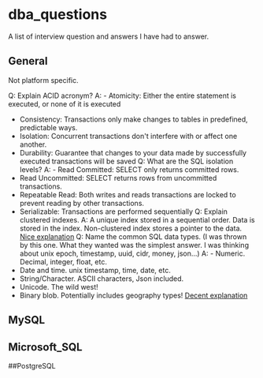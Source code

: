 # dba_questions
A list of interview question and answers I have had to answer.

## General 
Not platform specific.

Q: Explain ACID acronym?
A: - Atomicity: Either the entire statement is executed, or none of it is executed
   - Consistency: Transactions only make changes to tables in predefined, predictable ways. 
   - Isolation:  Concurrent transactions don't interfere with or affect one another. 
   - Durability: Guarantee that changes to your data made by successfully executed transactions will be saved
Q: What are the SQL isolation levels?
A: - Read Committed: SELECT only returns committed rows.
   - Read Uncommitted: SELECT returns rows from uncommitted transactions.
   - Repeatable Read: Both writes and reads transactions are locked to prevent reading by other transactions.
   - Serializable: Transactions are performed sequentially
Q: Explain clustered indexes.
A: A unique index stored in a sequential order.  Data is stored in the index.  Non-clustered index stores a pointer to the data.
   [Nice explanation](https://www.geeksforgeeks.org/difference-between-clustered-and-non-clustered-index/)
Q: Name the common SQL data types.  (I was thrown by this one. What they wanted was the simplest answer. I was thinking about unix epoch, timestamp, uuid, cidr, money, json...)
A: - Numeric. Decimal, integer, float, etc.
   - Date and time. unix timestamp, time, date, etc.
   - String/Character.  ASCII characters, Json included.
   - Unicode. The wild west!
   - Binary blob. Potentially includes geography types!
[Decent explanation](https://www.digitalocean.com/community/tutorials/sql-data-types)
## MySQL

## Microsoft_SQL


##PostgreSQL


